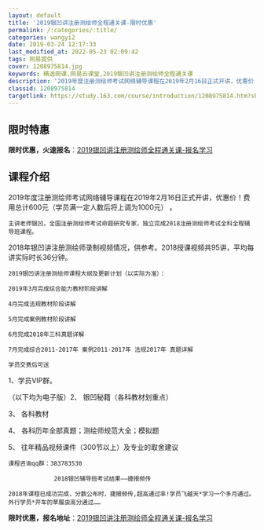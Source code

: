```yaml
---
layout: default
title: '2019银凹讲注册测绘师全程通关课-限时优惠'
permalink: /:categories/:title/
categories: wangyi2
date: 2019-03-24 12:17:33
last_modified_at: 2022-05-23 02:09:42
tags: 网易提供
cover: 1208975814.jpg
keywords: 精选网课,网易云课堂,2019银凹讲注册测绘师全程通关课
description: '2019年度注册测绘师考试网络辅导课程在2019年2月16日正式开讲，优惠价！费用总计600元（学员满一定人数后将上调为'
classid: 1208975814
targetlink: https://study.163.com/course/introduction/1208975814.htm?share=1&shareId=1025206652&utm_campaign=share&utm_medium=iphoneShare&utm_source=&utm_u=1025206652
---
```


## 限时特惠

**限时优惠，火速报名**：[2019银凹讲注册测绘师全程通关课-报名学习](https://study.163.com/course/introduction/1208975814.htm?share=1&shareId=1025206652&utm_campaign=share&utm_medium=iphoneShare&utm_source=&utm_u=1025206652)

## 课程介绍

2019年度注册测绘师考试网络辅导课程在2019年2月16日正式开讲，优惠价！费用总计600元（学员满一定人数后将上调为1000元） 。

    主讲老师银凹，全国注册测绘师考试命题研究专家，独立完成2018注册测绘师考试全科全程辅导班课程。

   2018年银凹讲注册测绘师录制视频情况，供参考。2018授课视频共95讲，平均每讲实际时长36分钟。

    2019银凹讲注册测绘师课程大纲及更新计划（以实际为准）：

    2019年3月完成综合能力教材阶段讲解

    4月完成法规教材阶段讲解

    5月完成案例教材阶段讲解

    6月完成2018年三科真题详解

    7月完成综合2011-2017年 案例2011-2017年 法规2017年 真题详解

    学员交费后可送

1、学员VIP群。

（以下均为电子版）2、 银凹秘籍（各科教材划重点）

3、 各科教材

4、 各科历年全部真题；测绘师规范大全；模拟题

5、 往年精品视频课件（300节以上）及专业的取舍建议

    课程咨询qq群：383783530

                 2018银凹辅导班考试结果——捷报频传                                                        

    2018年课程已成功完成，分数公布时，捷报频传,超高通过率!学员飞越天*学习一个多月通过。外行学员*开车的草履虫高分通过……

**限时优惠，报名地址**：[2019银凹讲注册测绘师全程通关课-报名学习](https://study.163.com/course/introduction/1208975814.htm?share=1&shareId=1025206652&utm_campaign=share&utm_medium=iphoneShare&utm_source=&utm_u=1025206652)

